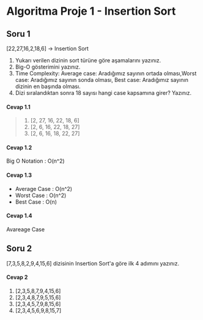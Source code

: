 # Algoritma Proje 1 - Insertion Sort
## Soru 1

[22,27,16,2,18,6] -> Insertion Sort
1. Yukarı verilen dizinin sort türüne göre aşamalarını yazınız.
2. Big-O gösterimini yazınız.
3. Time Complexity: Average case: Aradığımız sayının ortada olması,Worst case: Aradığımız sayının sonda olması, Best case: Aradığımız sayının dizinin en başında olması.
4. Dizi sıralandıktan sonra 18 sayısı hangi case kapsamına girer? Yazınız.

#### Cevap 1.1
> 1. [2, 27, 16, 22, 18, 6]
> 2. [2, 6, 16, 22, 18, 27]
> 3. [2, 6, 16, 18, 22, 27]


#### Cevap 1.2
Big O Notation : O(n^2)

#### Cevap 1.3
* Average Case  : O(n^2)
* Worst Case    : O(n^2)
* Best Case     : O(n)

#### Cevap 1.4
Avareage Case

## Soru 2

[7,3,5,8,2,9,4,15,6] dizisinin Insertion Sort'a göre ilk 4 adımını yazınız.

#### Cevap 2
1. [2,3,5,8,7,9,4,15,6]
2. [2,3,4,8,7,9,5,15,6]
3. [2,3,4,5,7,9,8,15,6]
4. [2,3,4,5,6,9,8,15,7]
